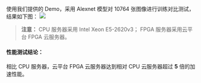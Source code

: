 使用我们提供的 Demo，采用 Alexnet 模型对 10764 张图像进行训练对比测试，结果如下图：
![](http://imgcache.tcecqpoc.fsphere.cn/image/mc.qcloudimg.com/static/img/1a74cd597fe73d4f5d32f4d9914e7eb0/image.jpg)

>**注意：**
CPU 服务器采用 Intel Xeon E5-2620v3；
FPGA 服务器采用云平台 FPGA 云服务器。

#### 性能测试结论：
相比 CPU 服务器，云平台 FPGA 云服务器达到相对 CPU 云服务器超过 **5** 倍的加速性能。
